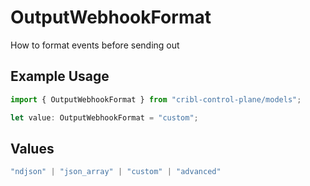 # OutputWebhookFormat

How to format events before sending out

## Example Usage

```typescript
import { OutputWebhookFormat } from "cribl-control-plane/models";

let value: OutputWebhookFormat = "custom";
```

## Values

```typescript
"ndjson" | "json_array" | "custom" | "advanced"
```